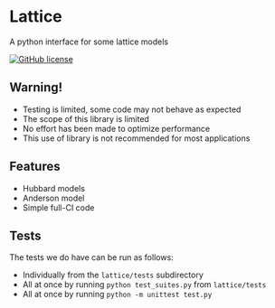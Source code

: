 # Lattice
A python interface for some lattice models

[![GitHub license](https://img.shields.io/badge/license-MIT-blue.svg)](https://mit-license.org)

## Warning\!
  - Testing is limited, some code may not behave as expected
  - The scope of this library is limited
  - No effort has been made to optimize performance
  - This use of library is not recommended for most applications

## Features
  - Hubbard models
  - Anderson model
  - Simple full-CI code

## Tests
The tests we do have can be run as follows:
  - Individually from the `lattice/tests` subdirectory
  - All at once by running `python test_suites.py` from `lattice/tests`
  - All at once by running `python -m unittest test.py`
